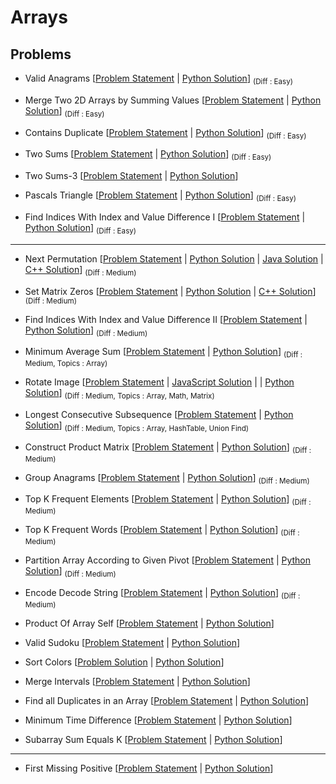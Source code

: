 # Arrays

## Problems

- Valid Anagrams [[Problem Statement](https://leetcode.com/problems/valid-anagram/) | [Python Solution](/CompetitiveProgramming/Arrays/validAnagram.py)] <sub> (Diff : Easy)</sub>

- Merge Two 2D Arrays by Summing Values [[Problem Statement](https://leetcode.com/problems/merge-two-2d-arrays-by-summing-values/description) | [Python Solution](/CompetitiveProgramming/Arrays/merge-two-2d-arrays-by-summing-values.py)] <sub> (Diff : Easy)</sub>

- Contains Duplicate [[Problem Statement](https://leetcode.com/problems/contains-duplicate/) | [Python Solution](/CompetitiveProgramming/Arrays/containsDuplicate.py)] <sub> (Diff : Easy)</sub>

- Two Sums [[Problem Statement](https://leetcode.com/problems/two-sum/) | [Python Solution](/CompetitiveProgramming/Arrays/twoSum.py)] <sub> (Diff : Easy)</sub>

- Two Sums-3 [[Problem Statement](https://www.geeksforgeeks.org/data-structure-design-for-two-sum-iii/) | [Python Solution](/CompetitiveProgramming/Arrays/2Sum3.py)]

- Pascals Triangle [[Problem Statement](https://leetcode.com/problems/pascals-triangle/) | [Python Solution](/CompetitiveProgramming/Arrays//PascalsTriangle/pascalsTriangle.py)] <sub> (Diff : Easy)</sub>

- Find Indices With Index and Value Difference I [[Problem Statement](https://leetcode.com/problems/find-indices-with-index-and-value-difference-i) | [Python Solution](/CompetitiveProgramming/Arrays/Find%20Indices%20With%20Index%20and%20Value%20Difference%20I.py)] <sub> (Diff : Easy)</sub>

---

- Next Permutation [[Problem Statement](https://leetcode.com/problems/next-permutation/) | [Python Solution](/CompetitiveProgramming/Arrays/NextPermutation/nextPermutation.py) | [Java Solution](/CompetitiveProgramming/Arrays/NextPermutation/nextPermutation.java) | [C++ Solution](/CompetitiveProgramming/Arrays/NextPermutation/nextPermutation.cpp)] <sub> (Diff : Medium)</sub>

- Set Matrix Zeros [[Problem Statement](https://leetcode.com/problems/set-matrix-zeroes/) | [Python Solution](/CompetitiveProgramming/Arrays/SetMatrixZeros/setMatrixZeros.py) | [C++ Solution](/CompetitiveProgramming//Arrays/SetMatrixZeros/setMatrixZeros.cpp)] <sub> (Diff : Medium)</sub>

- Find Indices With Index and Value Difference II [[Problem Statement](https://leetcode.com/problems/find-indices-with-index-and-value-difference-ii/description/) | [Python Solution](/CompetitiveProgramming/Arrays/Find%20Indices%20With%20Index%20and%20Value%20Difference%20II.py)] <sub> (Diff : Medium)</sub>

- Minimum Average Sum [[Problem Statement](https://leetcode.com/problems/minimum-average-difference/) | [Python Solution](/CompetitiveProgramming/Arrays/minimumAverageSum.py)] <sub> (Diff : Medium, Topics : Array)</sub>

- Rotate Image [[Problem Statement](https://leetcode.com/problems/rotate-image/) | [JavaScript Solution](/CompetitiveProgramming/Arrays/rotateImage.js) | | [Python Solution](/CompetitiveProgramming/Arrays/rotateImage.py)] <sub> (Diff : Medium, Topics : Array, Math, Matrix)</sub>

- Longest Consecutive Subsequence [[Problem Statement](https://leetcode.com/problems/longest-consecutive-sequence/description/) | [Python Solution](/CompetitiveProgramming/Arrays/longestConsecutiveSubsequence/longestConsecutiveSubsequence.py)] <sub> (Diff : Medium, Topics : Array, HashTable, Union Find)</sub>

- Construct Product Matrix [[Problem Statement](https://leetcode.com/problems/construct-product-matrix/description/) | [Python Solution](/CompetitiveProgramming/Arrays/constructProductMatrix.py)] <sub> (Diff : Medium)</sub>

- Group Anagrams [[Problem Statement](https://leetcode.com/problems/group-anagrams/) | [Python Solution](/CompetitiveProgramming/Arrays/groupAnagrams.py)] <sub> (Diff : Medium)</sub>

- Top K Frequent Elements [[Problem Statement](https://leetcode.com/problems/top-k-frequent-elements/) | [Python Solution](/CompetitiveProgramming/Arrays/topKFrequentElements.py)] <sub> (Diff : Medium)</sub>

- Top K Frequent Words [[Problem Statement](https://leetcode.com/problems/top-k-frequent-words/) | [Python Solution](/CompetitiveProgramming/Arrays/topKfrequentwords.py)] <sub> (Diff : Medium)</sub>

- Partition Array According to Given Pivot [[Problem Statement](https://leetcode.com/problems/partition-array-according-to-given-pivot/) | [Python Solution](/CompetitiveProgramming/Arrays/PartitionArrayAccordingtoGivenPivot.py)] <sub> (Diff : Medium)</sub>

- Encode Decode String [[Problem Statement](https://neetcode.io/problems/string-encode-and-decode) | [Python Solution](/CompetitiveProgramming/Arrays/encodeDecodeString.py)] <sub> (Diff : Medium)</sub>

- Product Of Array Self [[Problem Statement](https://leetcode.com/problems/product-of-array-except-self/) | [Python Solution](/CompetitiveProgramming/Arrays/productOfArrayExceptSelf.py)]

- Valid Sudoku [[Problem Statement](https://leetcode.com/problems/valid-sudoku/) | [Python Solution](/CompetitiveProgramming/Arrays/validSudoku.py)]

- Sort Colors [[Problem Solution](https://leetcode.com/problems/sort-colors/) | [Python Solution](/CompetitiveProgramming/Arrays/sortColors.py)]

- Merge Intervals [[Problem Statement](https://leetcode.com/problems/merge-intervals/) | [Python Solution](/CompetitiveProgramming/Arrays/mergeIntervals.py)]

- Find all Duplicates in an Array [[Problem Statement](https://leetcode.com/problems/find-all-duplicates-in-an-array/) | [Python Solution](/CompetitiveProgramming/Arrays/findAllDuplicatesInAnArray.py)]

- Minimum Time Difference [[Problem Statement](https://leetcode.com/problems/minimum-time-difference/) | [Python Solution](/CompetitiveProgramming/Arrays/minimumTimeDifference.py)]

- Subarray Sum Equals K [[Problem Statement](https://leetcode.com/problems/subarray-sum-equals-k/description/) | [Python Solution](/CompetitiveProgramming/Arrays/minimumTimeDifference.py)]

---

- First Missing Positive [[Problem Statement](https://leetcode.com/problems/first-missing-positive/) | [Python Solution](/CompetitiveProgramming/Arrays/firstMissingPositive.py)]

